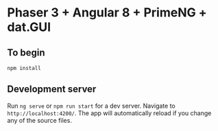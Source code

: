 # Phaser 3 + Angular 8 + PrimeNG + dat.GUI 

## To begin

`npm install`

## Development server

Run `ng serve` or `npm run start` for a dev server. Navigate to `http://localhost:4200/`. The app will automatically reload if you change any of the source files.
